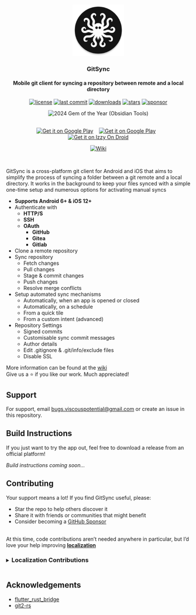 <div align="center">
  <br/>
  <img 
    src="android/app/src/main/res/mipmap-xxxhdpi/ic_launcher_round.webp" width="140" 
  />

  <h3>GitSync</h3>
  <h4>Mobile git client for syncing a repository between remote and a local directory</h4>
  
  <p align="center">
    <a href="#"><img src="https://img.shields.io/github/license/ViscousPot/GitSync?v=1" alt="license"></a>
    <a href="#"><img src="https://img.shields.io/github/last-commit/ViscousPot/GitSync?v=1" alt="last commit"></a>
    <a href="#"><img src="https://img.shields.io/github/downloads/ViscousPot/GitSync/total" alt="downloads"></a>
    <a href="#"><img src="https://img.shields.io/github/stars/ViscousPot/GitSync?v=1" alt="stars"></a>
    <a href="https://github.com/sponsors/ViscousPot"><img src="https://img.shields.io/static/v1?label=Sponsor&message=%E2%9D%A4&logo=GitHub&color=%23fe8e86" alt="sponsor"></a>
  </p>
    <img alt="2024 Gem of the Year (Obsidian Tools)" src="https://img.shields.io/badge/2024%20Gem%20of%20the%20Year%20(Obsidian%20Tools)-black?style=for-the-badge&logo=obsidian&logoColor=hotpink">
  <br />
  <br />

  <p align="center">
  <a href="https://play.google.com/store/apps/details?id=com.viscouspot.gitsync" target="_blank"><img src="https://upload.wikimedia.org/wikipedia/commons/7/78/Google_Play_Store_badge_EN.svg" alt="Get it on Google Play" style="height: 48px" ></a>  
  &nbsp;&nbsp;
  <a href="#" target="_blank"><img src="https://upload.wikimedia.org/wikipedia/commons/9/91/Download_on_the_App_Store_RGB_blk.svg" alt="Get it on Google Play" style="height: 48px" ></a>
  &nbsp;&nbsp;
  <a href="https://apt.izzysoft.de/fdroid/index/apk/com.viscouspot.gitsync" target="_blank"><img src="https://gitlab.com/IzzyOnDroid/repo/-/raw/master/assets/IzzyOnDroidButtonGreyBorder_nofont.png" alt="Get it on Izzy On Droid" style="height: 48px" ></a>
  <!-- &nbsp;&nbsp; -->
  <!-- <a href="#" target="_blank"><img src="https://upload.wikimedia.org/wikipedia/commons/a/a3/Get_it_on_F-Droid_%28material_design%29.svg" alt="Get it on F-Droid" style="height: 48px" ></a> -->
  </p>

  <p align="center">
    <a href="https://gitsync.viscouspotenti.al/wiki"><img alt="Wiki" src="https://img.shields.io/badge/wiki-white?style=for-the-badge"></a>
  </p>
  <br />

</div>

GitSync is a cross-platform git client for Android and iOS that aims to simplify the process of syncing a folder between a git remote and a local directory. It works in the background to keep your files synced with a simple one-time setup and numerous options for activating manual syncs

- **Supports Android 6+ & iOS 12+**
- Authenticate with
  - **HTTP/S**
  - **SSH**
  - **OAuth**
    - **GitHub**
    - **Gitea**
    - **Gitlab**
- Clone a remote repository
- Sync repository
  - Fetch changes
  - Pull changes
  - Stage & commit changes
  - Push changes
  - Resolve merge conflicts
- Setup automated sync mechanisms
  - Automatically, when an app is opened or closed
  - Automatically, on a schedule
  - From a quick tile
  - From a custom intent (advanced)
- Repository Settings
  - Signed commits
  - Customisable sync commit messages
  - Author details
  - Edit .gitignore & .git/info/exclude files
  - Disable SSL

More information can be found at the [wiki](https://gitsync.viscouspotenti.al/wiki)
<br>
Give us a ⭐ if you like our work. Much appreciated!

## Support

For support, email bugs.viscouspotential@gmail.com or create an issue in this repository.

## Build Instructions

If you just want to try the app out, feel free to download a release from an official platform!

_Build instructions coming soon..._

<!-- ### 1. Setup

- Clone the project

```bash
  git clone https://github.com/ViscousPot/GitSync.git
```

- Go to the project directory

```bash
  cd GitSync
```
 -->

<!-- Check Your Entitlements File

Ensure that the .entitlements file contains the correct APS environment string:

<key>aps-environment</key>
<string>development</string>

    Use "development" for development builds.

    Use "production" for App Store or TestFlight builds.

If the file doesn’t exist, create one manually or let Xcode generate it when adding the capability. -->

<!-- - Open the project in Android Studio
- Sync the gradle project

### 2. Secrets
- Rename `Secrets.kt.template` to `Secrets.kt`
- Visit `https://github.com/settings/developers`
- Select `OAuth Apps`
- Select `New OAuth App`
  - Application Name: GitSync
  - Homepage URL: `https://github.com/ViscousPot/GitSync`
  - Authorization callback URL: `gitsync://auth`
  - Enable Device Flow: `leave unchecked`
- Fill `Secrets.kt` with the new OAuth App ID and SECRET

### 3. Build & Run
- Build from within Android Studio -->

## Contributing

Your support means a lot! If you find GitSync useful, please:

- Star the repo to help others discover it
- Share it with friends or communities that might benefit
- Consider becoming a [GitHub Sponsor](https://github.com/sponsors/ViscousPot)

<br>
At this time, code contributions aren’t needed anywhere in particular, but I’d love your help improving <strong><a href="#localization-contributions">localization</a></strong>

<details>
<summary><h3 style="display:inline-block;">Localization Contributions</h3></summary>

If you’d like to contribute translations:

1. Locate the **English strings** in `lib/l10n/app_en.arb`
2. Find the corresponding language file (e.g. `lib/l10n/app_es.arb` for Spanish)
3. Add or refine translations in the appropriate file
4. Submit a pull request or open an issue with your suggestions

Currently supported languages:

- English (`app_en.arb`)
- Spanish (`app_es.arb`)
- Chinese (`app_zh.arb`)
- Russian (`app_ru.arb`)
- German (`app_de.arb`)

Even small improvements to wording or grammar are welcome.

</details>

## Acknowledgements

- [flutter_rust_bridge](https://github.com/fzyzcjy/flutter_rust_bridge)
- [git2-rs](https://github.com/rust-lang/git2-rs)

<!-- Find unstringed strings regex:
`^(?!.*\b(?:Logger\.log|Logger\.logError|Logger\.gmLog|import|static|invokeMethod|initLogger|GitManagerRs\.init|pragma)\b).*['"](?![^'"]*\$)(.{2,})['"]`

include
ui/
-->

<!-- ### Building Binaries

`flutter run -v`

#### Android

[ +100 ms] INFO: Building rust_lib_GitSync for aarch64-linux-android
[+65599 ms] INFO: Building rust_lib_GitSync for i686-linux-android
[+35800 ms] INFO: Building rust_lib_GitSync for x86_64-linux-android

for android builds??
export LIBGIT2_SYS_USE_PKG_CONFIG=0
export ZLIB_SRC=1 -->
